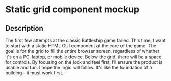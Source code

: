 # Static grid component mockup

## Description

The first few attempts at the classic Battleship game failed. This time, I want to start with a static HTML GUI component at the core of the game. The goal is for the grid to fill the entire browser screen, regardless of whether it's on a PC, laptop, or mobile device. Below the grid, there will be a space for controls. By focusing on the look and feel first, I’ll ensure the product is usable and fun. I hope the logic will follow. It's like the foundation of a building—it must work first.
